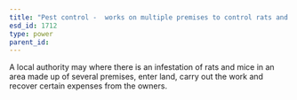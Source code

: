 ```yaml
---
title: "Pest control -  works on multiple premises to control rats and mice"
esd_id: 1712
type: power
parent_id:  
---
```


A local authority may where there is an infestation of rats and mice in an area made up of several premises, enter land, carry out the work and recover certain expenses from the owners.

